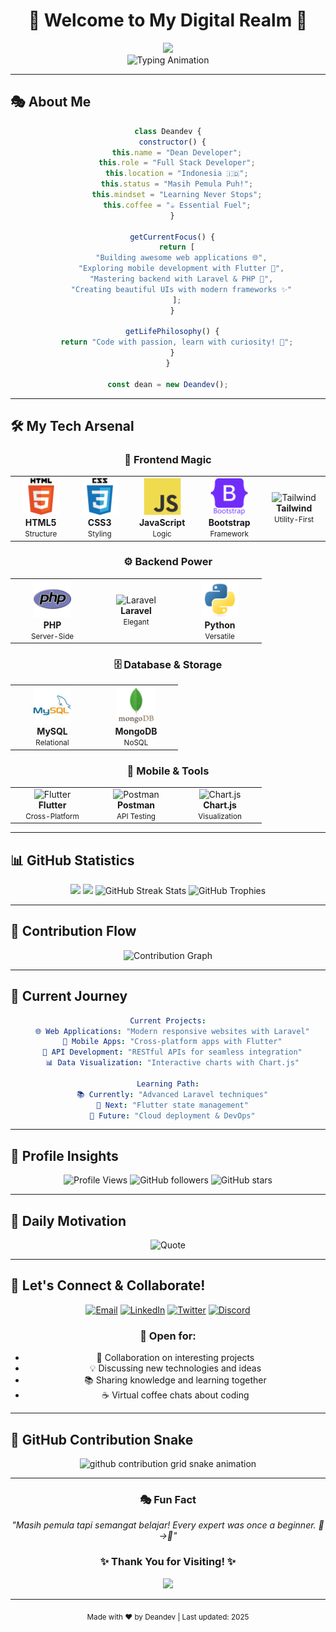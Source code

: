 # <div align="center">🌟 Welcome to My Digital Realm 🌟</div>

<div align="center">
  <img src="https://capsule-render.vercel.app/api?type=waving&color=gradient&customColorList=6,11,20&height=300&section=header&text=Hi%20👋%20I'm%20Deandev&fontSize=50&fontAlignY=40&desc=Masih%20Pemula%20Puh%20!&descAlignY=60&descSize=20&animation=fadeIn" />
</div>

<div align="center">
  <img src="https://readme-typing-svg.herokuapp.com?font=Orbitron&size=35&duration=3000&pause=1000&color=00D9FF&center=true&vCenter=true&multiline=true&width=800&height=100&lines=Full+Stack+Developer+%F0%9F%9A%80;Always+Learning+%26+Growing+%F0%9F%8C%B1;Code+%7C+Create+%7C+Innovate+%E2%9C%A8" alt="Typing Animation" />
</div>

---

## 🎭 About Me

<div align="center">

```javascript
class Deandev {
  constructor() {
    this.name = "Dean Developer";
    this.role = "Full Stack Developer";
    this.location = "Indonesia 🇮🇩";
    this.status = "Masih Pemula Puh!";
    this.mindset = "Learning Never Stops";
    this.coffee = "☕ Essential Fuel";
  }
  
  getCurrentFocus() {
    return [
      "Building awesome web applications 🌐",
      "Exploring mobile development with Flutter 📱",
      "Mastering backend with Laravel & PHP 🔧",
      "Creating beautiful UIs with modern frameworks ✨"
    ];
  }
  
  getLifePhilosophy() {
    return "Code with passion, learn with curiosity! 🚀";
  }
}

const dean = new Deandev();
```

</div>

---

## 🛠️ My Tech Arsenal

<div align="center">

### 🎨 Frontend Magic

<table>
  <tr>
    <td align="center" width="120">
      <img src="https://raw.githubusercontent.com/devicons/devicon/master/icons/html5/html5-original-wordmark.svg" width="60" height="60" alt="HTML5"/>
      <br><strong>HTML5</strong>
      <br><small>Structure</small>
    </td>
    <td align="center" width="120">
      <img src="https://raw.githubusercontent.com/devicons/devicon/master/icons/css3/css3-original-wordmark.svg" width="60" height="60" alt="CSS3"/>
      <br><strong>CSS3</strong>
      <br><small>Styling</small>
    </td>
    <td align="center" width="120">
      <img src="https://raw.githubusercontent.com/devicons/devicon/master/icons/javascript/javascript-original.svg" width="60" height="60" alt="JavaScript"/>
      <br><strong>JavaScript</strong>
      <br><small>Logic</small>
    </td>
    <td align="center" width="120">
      <img src="https://raw.githubusercontent.com/devicons/devicon/master/icons/bootstrap/bootstrap-plain-wordmark.svg" width="60" height="60" alt="Bootstrap"/>
      <br><strong>Bootstrap</strong>
      <br><small>Framework</small>
    </td>
    <td align="center" width="120">
      <img src="https://www.vectorlogo.zone/logos/tailwindcss/tailwindcss-icon.svg" width="60" height="60" alt="Tailwind"/>
      <br><strong>Tailwind</strong>
      <br><small>Utility-First</small>
    </td>
  </tr>
</table>

### ⚙️ Backend Power

<table>
  <tr>
    <td align="center" width="120">
      <img src="https://raw.githubusercontent.com/devicons/devicon/master/icons/php/php-original.svg" width="60" height="60" alt="PHP"/>
      <br><strong>PHP</strong>
      <br><small>Server-Side</small>
    </td>
    <td align="center" width="120">
      <img src="https://cdn.jsdelivr.net/gh/devicons/devicon/icons/laravel/laravel-plain-wordmark.svg" width="60" height="60" alt="Laravel"/>
      <br><strong>Laravel</strong>
      <br><small>Elegant</small>
    </td>
    <td align="center" width="120">
      <img src="https://raw.githubusercontent.com/devicons/devicon/master/icons/python/python-original.svg" width="60" height="60" alt="Python"/>
      <br><strong>Python</strong>
      <br><small>Versatile</small>
    </td>
  </tr>
</table>

### 🗄️ Database & Storage

<table>
  <tr>
    <td align="center" width="120">
      <img src="https://raw.githubusercontent.com/devicons/devicon/master/icons/mysql/mysql-original-wordmark.svg" width="60" height="60" alt="MySQL"/>
      <br><strong>MySQL</strong>
      <br><small>Relational</small>
    </td>
    <td align="center" width="120">
      <img src="https://raw.githubusercontent.com/devicons/devicon/master/icons/mongodb/mongodb-original-wordmark.svg" width="60" height="60" alt="MongoDB"/>
      <br><strong>MongoDB</strong>
      <br><small>NoSQL</small>
    </td>
  </tr>
</table>

### 📱 Mobile & Tools

<table>
  <tr>
    <td align="center" width="120">
      <img src="https://www.vectorlogo.zone/logos/flutterio/flutterio-icon.svg" width="60" height="60" alt="Flutter"/>
      <br><strong>Flutter</strong>
      <br><small>Cross-Platform</small>
    </td>
    <td align="center" width="120">
      <img src="https://www.vectorlogo.zone/logos/getpostman/getpostman-icon.svg" width="60" height="60" alt="Postman"/>
      <br><strong>Postman</strong>
      <br><small>API Testing</small>
    </td>
    <td align="center" width="120">
      <img src="https://www.chartjs.org/media/logo-title.svg" width="60" height="60" alt="Chart.js"/>
      <br><strong>Chart.js</strong>
      <br><small>Visualization</small>
    </td>
  </tr>
</table>

</div>

---

## 📊 GitHub Statistics

<div align="center">

<img height="195em" src="https://github-readme-stats.vercel.app/api?username=deandev&show_icons=true&theme=radical&include_all_commits=true&count_private=true&hide_border=true&bg_color=0d1117,161b22,21262d&title_color=00d9ff&icon_color=00d9ff&text_color=ffffff&border_radius=15"/>

<img height="195em" src="https://github-readme-stats.vercel.app/api/top-langs/?username=deandev&layout=compact&langs_count=8&theme=radical&hide_border=true&bg_color=0d1117,161b22,21262d&title_color=00d9ff&text_color=ffffff&border_radius=15"/>

<img src="https://github-readme-streak-stats.herokuapp.com/?user=deandev&theme=radical&hide_border=true&background=0D1117&stroke=00d9ff&ring=00d9ff&fire=ff6b6b&currStreakLabel=00d9ff&border_radius=15" alt="GitHub Streak Stats" />

<img src="https://github-profile-trophy.vercel.app/?username=deandev&theme=radical&no-frame=true&no-bg=true&row=1&column=7&margin-w=10&margin-h=10" alt="GitHub Trophies" />

</div>

---

## 🌊 Contribution Flow

<div align="center">
  <img src="https://github-readme-activity-graph.vercel.app/graph?username=deandev&theme=react-dark&hide_border=true&bg_color=0d1117&color=00d9ff&line=00d9ff&point=ff6b6b&area=true&area_color=00d9ff" alt="Contribution Graph" />
</div>

---

## 🎯 Current Journey

<div align="center">

```yaml
Current Projects:
  🌐 Web Applications: "Modern responsive websites with Laravel"
  📱 Mobile Apps: "Cross-platform apps with Flutter"
  🔧 API Development: "RESTful APIs for seamless integration"
  📊 Data Visualization: "Interactive charts with Chart.js"

Learning Path:
  📚 Currently: "Advanced Laravel techniques"
  🎯 Next: "Flutter state management"
  🔮 Future: "Cloud deployment & DevOps"
```

</div>

---

## 🌟 Profile Insights

<div align="center">
  
![Profile Views](https://komarev.com/ghpvc/?username=deandev&label=Profile%20Views&color=00d9ff&style=for-the-badge&logo=eye)
![GitHub followers](https://img.shields.io/github/followers/deandev?style=for-the-badge&color=00d9ff&labelColor=1a1b27)
![GitHub stars](https://img.shields.io/github/stars/deandev?style=for-the-badge&color=00d9ff&labelColor=1a1b27)

</div>

---

## 💭 Daily Motivation

<div align="center">
  <img src="https://quotes-github-readme.vercel.app/api?type=horizontal&theme=radical&border=true&quote=The%20best%20way%20to%20predict%20the%20future%20is%20to%20create%20it&author=Peter%20Drucker" alt="Quote" />
</div>

---

## 🤝 Let's Connect & Collaborate!

<div align="center">

[![Email](https://img.shields.io/badge/Email-00d9ff?style=for-the-badge&logo=gmail&logoColor=white)](mailto:dean@example.com)
[![LinkedIn](https://img.shields.io/badge/LinkedIn-00d9ff?style=for-the-badge&logo=linkedin&logoColor=white)](https://linkedin.com/in/deandev)
[![Twitter](https://img.shields.io/badge/Twitter-00d9ff?style=for-the-badge&logo=twitter&logoColor=white)](https://twitter.com/deandev)
[![Discord](https://img.shields.io/badge/Discord-00d9ff?style=for-the-badge&logo=discord&logoColor=white)](https://discord.com/users/deandev)

### 📝 Open for:
- 🤝 Collaboration on interesting projects
- 💡 Discussing new technologies and ideas  
- 📚 Sharing knowledge and learning together
- ☕ Virtual coffee chats about coding

</div>

---

## 🐍 GitHub Contribution Snake

<div align="center">
  <picture>
    <source media="(prefers-color-scheme: dark)" srcset="https://raw.githubusercontent.com/deandev/deandev/output/github-contribution-grid-snake-dark.svg">
    <source media="(prefers-color-scheme: dark)" srcset="https://raw.githubusercontent.com/deandev/deandev/output/github-contribution-grid-snake-dark.svg">
    <img alt="github contribution grid snake animation" src="https://raw.githubusercontent.com/deandev/deandev/output/github-contribution-grid-snake.svg">
  </picture>
</div>

---

<div align="center">
  
### 🎭 Fun Fact

*"Masih pemula tapi semangat belajar! Every expert was once a beginner. 🌱→🌳"*

### ✨ Thank You for Visiting! ✨

<img src="https://capsule-render.vercel.app/api?type=waving&color=gradient&customColorList=6,11,20&height=120&section=footer&text=Happy%20Coding!&fontSize=30&fontAlignY=70&animation=twinkling" />

</div>

---

<div align="center">
  <sub>Made with ❤️ by Deandev | Last updated: 2025</sub>
</div>
